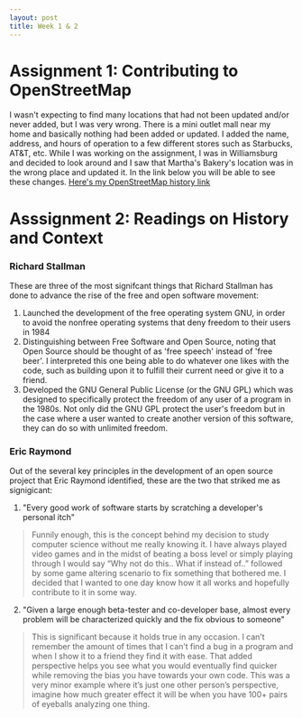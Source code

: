 ```yaml
---
layout: post
title: Week 1 & 2
---
```


# Assignment 1: Contributing to OpenStreetMap
I wasn't expecting to find many locations that had not been updated and/or never added, but I was very wrong. There is a mini outlet mall near my home and basically nothing had been added or updated. I added the name, address, and hours of operation to a few different stores such as Starbucks, AT&T, etc. While I was working on the assignment, I was in Williamsburg and decided to look around and I saw that Martha's Bakery's location was in the wrong place and  updated it. In the link below you will be able to see these changes.  [Here's my OpenStreetMap history link](https://www.openstreetmap.org/user/johncgenere/history)


# Asssignment 2: Readings on History and Context

### Richard Stallman

These are three of the most signifcant things that Richard Stallman has done to advance the rise of the free and open software movement:

1. Launched the development of the free operating system GNU, in order to avoid the nonfree operating systems that deny freedom to their users in 1984
2. Distinguishing between Free Software and Open Source, noting that Open Source should be thought of as 'free speech' instead of 'free beer'. I interpreted this one being able to do whatever one likes with the code, such as building upon it to fulfill their current need or give it to a friend. 
3. Developed the GNU General Public License (or the GNU GPL) which was designed to specifically protect the freedom of any user of a program in the 1980s. Not only did the GNU GPL protect the user's freedom but in the case where a user wanted to create another version of this software, they can do so with unlimited freedom. 

### Eric Raymond

Out of the several key principles in the development of an open source project that Eric Raymond identified, these are the two that striked me as signigicant:

1. "Every good work of software starts by scratching a developer's personal itch"
> Funnily enough, this is the concept behind my decision to study computer science without me really knowing it. I have always played video games and in the midst of beating a boss level or simply playing through I would say “Why not do this.. What if instead of..” followed by some game altering scenario to fix something that bothered me. I decided that I wanted to one day know how it all works and hopefully contribute to it in some way. 
  
2. "Given a large enough beta-tester and co-developer base, almost every problem will be characterized quickly and the fix obvious to someone"
> This is significant because it holds true in any occasion. I can’t remember the amount of times that I can’t find a bug in a program and when I show it to a friend they find it with ease. That added perspective helps you see what you would eventually find quicker while removing the bias you have towards your own code. This was a very minor example where it’s just one other person’s perspective, imagine how much greater effect it will be when you have 100+ pairs of eyeballs analyzing one thing. 
